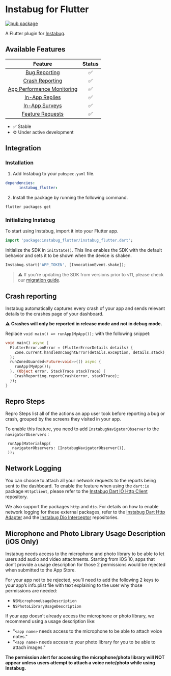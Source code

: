 # Instabug for Flutter

[![pub package](https://img.shields.io/pub/v/instabug_flutter.svg)](https://pub.dev/packages/instabug_flutter)

A Flutter plugin for [Instabug](https://instabug.com/).

## Available Features

|      Feature                                              | Status  |
|:---------------------------------------------------------:|:-------:|
| [Bug Reporting](https://docs.instabug.com/docs/flutter-bug-reporting)               |    ✅   |
| [Crash Reporting](https://docs.instabug.com/docs/flutter-crash-reporting)           |    ✅   |
| [App Performance Monitoring](https://docs.instabug.com/docs/flutter-apm)            |    ✅   |
| [In-App Replies](https://docs.instabug.com/docs/flutter-in-app-replies)             |    ✅   |
| [In-App Surveys](https://docs.instabug.com/docs/flutter-in-app-surveys)             |    ✅   |
| [Feature Requests](https://docs.instabug.com/docs/flutter-in-app-feature-requests)  |    ✅   |

* ✅ Stable
* ⚙️ Under active development

## Integration

### Installation


1. Add Instabug to your `pubspec.yaml` file.

```yaml
dependencies:
      instabug_flutter:
```

2. Install the package by running the following command.

```bash
flutter packages get
```

### Initializing Instabug

To start using Instabug, import it into your Flutter app. 

```dart
import 'package:instabug_flutter/instabug_flutter.dart';
```

Initialize the SDK in `initState()`. This line enables the SDK with the default behavior and sets it to be shown when the device is shaken.

```dart
Instabug.start('APP_TOKEN', [InvocationEvent.shake]);
```

> :warning:  If you're updating the SDK from versions prior to v11, please check our [migration guide](https://docs.instabug.com/docs/flutter-migration-guide).

## Crash reporting

Instabug automatically captures every crash of your app and sends relevant details to the crashes page of your dashboard. 

⚠️ **Crashes will only be reported in release mode and not in debug mode.**


Replace `void main() => runApp(MyApp());` with the following snippet:

```dart
void main() async {
  FlutterError.onError = (FlutterErrorDetails details) {
    Zone.current.handleUncaughtError(details.exception, details.stack);
  };
  runZonedGuarded<Future<void>>(() async {
    runApp(MyApp());
  }, (Object error, StackTrace stackTrace) {
    CrashReporting.reportCrash(error, stackTrace);
  });
}
```

## Repro Steps
Repro Steps list all of the actions an app user took before reporting a bug or crash, grouped by the screens they visited in your app.
 
 To enable this feature, you need to add `InstabugNavigatorObserver` to the `navigatorObservers` :
 ```
  runApp(MaterialApp(
    navigatorObservers: [InstabugNavigatorObserver()],
  ));
  ```


## Network Logging
You can choose to attach all your network requests to the reports being sent to the dashboard. To enable the feature when using the `dart:io` package `HttpClient`, please refer to the [Instabug Dart IO Http Client](https://github.com/Instabug/instabug-dart-io-http-client) repository.

We also support the packages `http` and `dio`. For details on how to enable network logging for these external packages, refer to the [Instabug Dart Http Adapter](https://github.com/Instabug/Instabug-Dart-http-Adapter) and the [Instabug Dio Interceptor](https://github.com/Instabug/Instabug-Dio-Interceptor) repositories.

## Microphone and Photo Library Usage Description (iOS Only)

Instabug needs access to the microphone and photo library to be able to let users add audio and video attachments. Starting from iOS 10, apps that don’t provide a usage description for those 2 permissions would be rejected when submitted to the App Store.

For your app not to be rejected, you’ll need to add the following 2 keys to your app’s info.plist file with text explaining to the user why those permissions are needed:

* `NSMicrophoneUsageDescription`
* `NSPhotoLibraryUsageDescription`

If your app doesn’t already access the microphone or photo library, we recommend using a usage description like:

* "`<app name>` needs access to the microphone to be able to attach voice notes."
* "`<app name>` needs access to your photo library for you to be able to attach images."

**The permission alert for accessing the microphone/photo library will NOT appear unless users attempt to attach a voice note/photo while using Instabug.**
